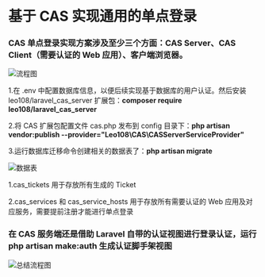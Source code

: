 # 基于 CAS 实现通用的单点登录
### CAS 单点登录实现方案涉及至少三个方面：CAS Server、CAS Client（需要认证的 Web 应用）、客户端浏览器。
![流程图](https://laravel.gstatics.cn/wp-content/uploads/2019/01/28208b4498cbb1acd25639e3406574ec.jpg)

1.在 .env 中配置数据库信息，以便后续实现基于数据库的用户认证。然后安装 leo108/laravel_cas_server 扩展包：**composer require leo108/laravel_cas_server**

2.将 CAS 扩展包配置文件 cas.php 发布到 config 目录下：**php artisan vendor:publish --provider="Leo108\CAS\CASServerServiceProvider"**

3.运行数据库迁移命令创建相关的数据表了：**php artisan migrate**

![数据表](https://laravel.gstatics.cn/wp-content/uploads/2019/01/474f699033e0b4cee38c40cd8920d644.jpg)

1.cas_tickets 用于存放所有生成的 Ticket

2.cas_services 和 cas_service_hosts 用于存放所有需要认证的 Web 应用及对应服务，需要提前注册才能进行单点登录
### 在 CAS 服务端还是借助 Laravel 自带的认证视图进行登录认证，运行 **php artisan make:auth** 生成认证脚手架视图

![总结流程图](https://helixlife-static.oss-cn-beijing.aliyuncs.com/circle/images/43b399280aa6d6fda6782764f5501a3.png)